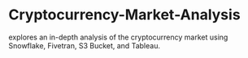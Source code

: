 # Cryptocurrency-Market-Analysis
explores an in-depth analysis of the cryptocurrency market using Snowflake, Fivetran, S3 Bucket, and Tableau.
